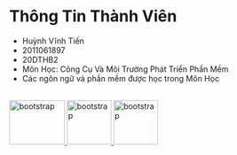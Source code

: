 # Thông Tin Thành Viên
* Huỳnh Vĩnh Tiến
* 2011061897
* 20DTHB2
* Môn Học: Công Cụ Và Môi Trường Phát Triển Phần Mềm
* Các ngôn ngữ và phần mềm được học trong Môn Học
</br>
<a href="https://getbootstrap.com" target="_blank" rel="noreferrer"> <img src="https://cdn.dribbble.com/users/2653319/screenshots/6813714/figma_logo_animation.gif" alt="bootstrap" width="100" height="80"/> </a> <a href="https://getbootstrap.com" target="_blank" rel="noreferrer"> <img src="https://e7.pngegg.com/pngimages/713/558/png-clipart-computer-icons-pro-git-github-logo-text-logo-thumbnail.png" alt="bootstrap" width="80" height="80"/> </a> <a href="https://getbootstrap.com" target="_blank" rel="noreferrer"> <img src="https://encrypted-tbn0.gstatic.com/images?q=tbn:ANd9GcRrwLTVVljw19zE8EVH4Ix7_Ea8xgUaqD3x7IWH6JborEZD6TZJMv0cUJ7M-Rxrf5uYvjo&usqp=CAU" alt="bootstrap" width="80" height="80"/> </a>
